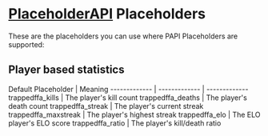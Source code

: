 # [PlaceholderAPI](https://www.spigotmc.org/resources/placeholderapi.6245/) Placeholders

These are the placeholders you can use where PAPI Placeholders are supported:

## Player based statistics

Default Placeholder | Meaning
------------- | ------------- | -------------
trappedffa_kills | The player's kill count
trappedffa_deaths | The player's death count
trappedffa_streak | The player's current streak
trappedffa_maxstreak | The player's highest streak
trappedffa_elo | The ELO player's ELO score 
trappedffa_ratio | The player's kill/death ratio
